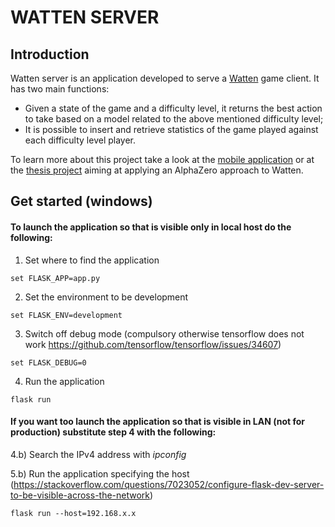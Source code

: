 # WATTEN SERVER

## Introduction

Watten server is an application developed to serve a [Watten](https://en.wikipedia.org/wiki/Watten_(card_game)) game client. It has two main functions:

- Given a state of the game and a difficulty level, it returns the best action to take based on a model related to the above mentioned difficulty level;
- It is possible to insert and retrieve statistics of the game played against each difficulty level player.

To learn more about this project take a look at the [mobile application](https://github.com/Chavelanda/watten_app) or at the [thesis project](https://github.com/Chavelanda/offen-watten-alpha-zero) aiming at applying an AlphaZero approach to Watten.

## Get started (windows)

#### To launch the application so that is visible only in local host do the following:

1) Set where to find the application

```
set FLASK_APP=app.py
```

2) Set the environment to be development

```
set FLASK_ENV=development
```

3) Switch off debug mode (compulsory otherwise tensorflow does not work https://github.com/tensorflow/tensorflow/issues/34607)

```
set FLASK_DEBUG=0
```

4) Run the application

```
flask run
```

#### If you want too launch the application so that is visible in LAN (not for production) substitute step 4 with the following:

4.b) Search the IPv4 address with *ipconfig*

5.b) Run the application specifying the host (https://stackoverflow.com/questions/7023052/configure-flask-dev-server-to-be-visible-across-the-network)

```
flask run --host=192.168.x.x
```

